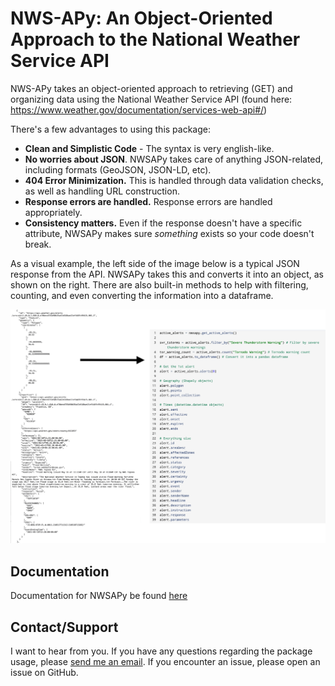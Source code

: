 # NWS-APy: An Object-Oriented Approach to the National Weather Service API

NWS-APy takes an object-oriented approach to retrieving (GET) and organizing data using the National Weather Service API (found here: https://www.weather.gov/documentation/services-web-api#/)

There's a few advantages to using this package:
- **Clean and Simplistic Code** - The syntax is very english-like.
- **No worries about JSON**. NWSAPy takes care of anything JSON-related, including formats (GeoJSON, JSON-LD, etc).
- **404 Error Minimization.** This is handled through data validation checks, as well as handling URL construction.
- **Response errors are handled.** Response errors are handled appropriately.
- **Consistency matters.** Even if the response doesn't have a specific attribute, NWSAPy makes sure *something* exists so your code doesn't break.

As a visual example, the left side of the image below is a typical JSON response from the API. NWSAPy takes this and converts it into an object, as shown on the right. There are also built-in methods to help with filtering, counting, and even converting the information into a dataframe.

![This is a test](./docs/_static/json_to_obj.png)

## Documentation

Documentation for NWSAPy be found [here](https://nwsapy.readthedocs.io/en/latest/index.html)

## Contact/Support

I want to hear from you. If you have any questions regarding the package usage, please [send me an email](mailto:bdmolyne@gmail.com). If you encounter an issue, please open an issue on GitHub.
